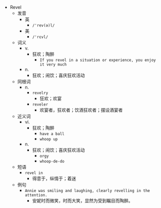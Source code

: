 - Revel
  - 发音
    - 英
      - `/'rev(ə)l/`
    - 美
      - `/'rɛvl/`
  - 词义
    - v.
      - 狂欢；陶醉
        - `If you revel in a situation or experience, you enjoy it very much`
    - n.
      - 狂欢；闹饮；喜庆狂欢活动
  - 同根词
    - n.
      - `revelry`
        - 狂欢；欢宴
      - `reveler`
        - 欢宴者，狂欢者；饮酒狂欢者；摆设酒宴者
  - 近义词
    - vi.
      - 狂欢；陶醉
        - `have a ball`
        - `whoop up`
    - n.
      - 狂欢；闹饮；喜庆狂欢活动
        - `orgy`
        - `whoop-de-do`
  - 短语
    - `revel in`
      - 得意于，纵情于；着迷 
  - 例句
    - `Annie was smiling and laughing, clearly revelling in the attention.`
      - 安妮时而微笑，时而大笑，显然为受到瞩目而陶醉。

